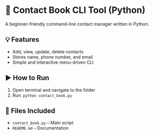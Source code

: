 # 📖 Contact Book CLI Tool (Python)

A beginner-friendly command-line contact manager written in Python.

## 💡 Features
- Add, view, update, delete contacts
- Stores name, phone number, and email
- Simple and interactive menu-driven CLI

## ▶️ How to Run
1. Open terminal and navigate to the folder
2. Run: `python contact_book.py`

## 📂 Files Included
- `contact_book.py` – Main script
- `README.md` – Documentation
